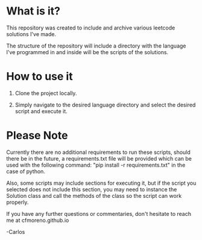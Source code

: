 <h1>What is it?</h1>

This repository was created to include and archive various leetcode solutions I've made.

The structure of the repository will include a directory with the language I've programmed in and inside will be the scripts of the solutions.

<h1>How to use it</h1>

1. Clone the project locally.

2. Simply navigate to the desired language directory and select the desired script and execute it.

<h1>Please Note</h1>

Currently there are no additional requirements to run these scripts, should there be in the future, a requirements.txt file will be provided which can be used with the following command: "pip install -r requirements.txt" in the case of python.

Also, some scripts may include sections for executing it, but if the script you selected does not include this section, you may need to instance the Solution class and call the methods of the class so the script can work properly.

If you have any further questions or commentaries, don't hesitate to reach me at cfmoreno.github.io

-Carlos